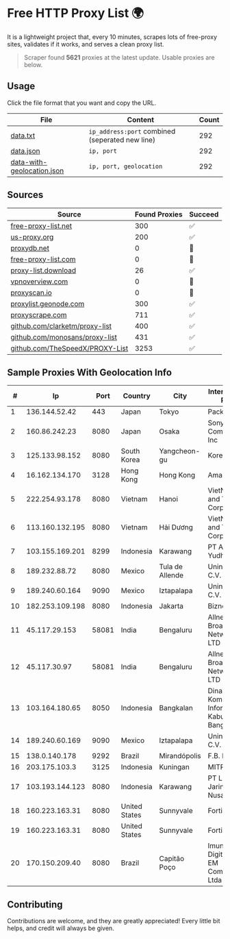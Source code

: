 
# Free HTTP Proxy List 🌍

It is a lightweight project that, every 10 minutes, scrapes lots of free-proxy sites, validates if it works, and serves a clean proxy list.


> Scraper found **5621** proxies at the latest update. Usable proxies are below.

## Usage

Click the file format that you want and copy the URL.


|File|Content|Count|
|----|-------|-----|
|[data.txt](https://raw.githubusercontent.com/themiralay/Proxy-List-World/master/data.txt)|`ip_address:port` combined (seperated new line)|292|
|[data.json](https://raw.githubusercontent.com/themiralay/Proxy-List-World/master/data.json)|`ip, port`|292|
|[data-with-geolocation.json](https://raw.githubusercontent.com/themiralay/Proxy-List-World/master/data-with-geolocation.json)|`ip, port, geolocation`|292|

## Sources

|Source|Found Proxies|Succeed|
|------|-------------|-------|
|[free-proxy-list.net](https://free-proxy-list.net)|300|✅|
|[us-proxy.org](https://www.us-proxy.org)|200|✅|
|[proxydb.net](http://proxydb.net)|0|🚫|
|[free-proxy-list.com](https://free-proxy-list.com/?page=&port=&type%5B%5D=http&type%5B%5D=https&up_time=0&search=Search)|0|🚫|
|[proxy-list.download](https://www.proxy-list.download/HTTP)|26|✅|
|[vpnoverview.com](https://vpnoverview.com/privacy/anonymous-browsing/free-proxy-servers)|0|🚫|
|[proxyscan.io](https://www.proxyscan.io)|0|🚫|
|[proxylist.geonode.com](https://proxylist.geonode.com/api/proxy-list?limit=300&page=1&sort_by=lastChecked&sort_type=desc&protocols=http,https)|300|✅|
|[proxyscrape.com](https://api.proxyscrape.com/v2/?request=displayproxies&protocol=http&timeout=10000&country=all&ssl=all&anonymity=all)|711|✅|
|[github.com/clarketm/proxy-list](https://raw.githubusercontent.com/clarketm/proxy-list/master/proxy-list-raw.txt)|400|✅|
|[github.com/monosans/proxy-list](https://raw.githubusercontent.com/monosans/proxy-list/main/proxies/http.txt)|431|✅|
|[github.com/TheSpeedX/PROXY-List](https://raw.githubusercontent.com/TheSpeedX/PROXY-List/master/http.txt)|3253|✅|


## Sample Proxies With Geolocation Info

|#|Ip|Port|Country|City|Internet Service Provider|
|-|--|----|-------|----|-------------------------|
|1|136.144.52.42|443|Japan|Tokyo|Packet Host, Inc.|
|2|160.86.242.23|8080|Japan|Osaka|Sony Network Communications Inc|
|3|125.133.98.152|8080|South Korea|Yangcheon-gu|Korea Telecom|
|4|16.162.134.170|3128|Hong Kong|Hong Kong|Amazon.com|
|5|222.254.93.178|8080|Vietnam|Hanoi|VietNam Post and Telecom Corporation|
|6|113.160.132.195|8080|Vietnam|Hải Dương|VietNam Post and Telecom Corporation|
|7|103.155.169.201|8299|Indonesia|Karawang|PT Arozak Bima Yudho Sangkara|
|8|189.232.88.72|8080|Mexico|Tula de Allende|Uninet S.A. de C.V.|
|9|189.240.60.164|9090|Mexico|Iztapalapa|Uninet S.A. de C.V.|
|10|182.253.109.198|8080|Indonesia|Jakarta|Biznet Metronet|
|11|45.117.29.153|58081|India|Bengaluru|Allnet Broadband Network PVT LTD|
|12|45.117.30.97|58081|India|Bengaluru|Allnet Broadband Network PVT LTD|
|13|103.164.180.65|8050|Indonesia|Bangkalan|Dinas Komunikasi dan Informatika Kabupaten Bangkalan|
|14|189.240.60.169|9090|Mexico|Iztapalapa|Uninet S.A. de C.V.|
|15|138.0.140.178|9292|Brazil|Mirandópolis|F.B. BABETO ME|
|16|203.175.103.3|3125|Indonesia|Kuningan|MITRAKITA|
|17|103.193.144.123|8080|Indonesia|Karawang|PT Lintas Jaringan Nusantara|
|18|160.223.163.31|8080|United States|Sunnyvale|Fortinet Inc.|
|19|160.223.163.31|8080|United States|Sunnyvale|Fortinet Inc.|
|20|170.150.209.40|8080|Brazil|Capitão Poço|Imunidade Digital Servicos EM Comunicacao Ltda|



## Contributing

Contributions are welcome, and they are greatly appreciated! Every
little bit helps, and credit will always be given.

